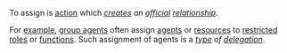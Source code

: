 To assign is [action](https://github.com/gcassel/Modular-Organization-Terminology/blob/master/terms/action.md) which *[creates](https://github.com/gcassel/Modular-Organization-Terminology/blob/master/terms/creation.md) an [official](https://github.com/gcassel/Modular-Organization-Terminology/blob/master/terms/official.md) [relationship](https://github.com/gcassel/Modular-Organization-Terminology/blob/master/terms/relationship.md)*.

For [example](https://github.com/gcassel/Modular-Organization-Terminology/blob/master/terms/example.md), [group agents](https://github.com/gcassel/Modular-Organization-Terminology/blob/master/compound-terms/group-agent.md) often assign [agents](https://github.com/gcassel/Modular-Organization-Terminology/blob/master/terms/agent.md) or [resources](https://github.com/gcassel/Modular-Organization-Terminology/blob/master/terms/resource.md) to [restricted](https://github.com/gcassel/Modular-Organization-Terminology/blob/master/terms/restriction.md) [roles](https://github.com/gcassel/Modular-Organization-Terminology/blob/master/terms/role.md) or [functions](https://github.com/gcassel/Modular-Organization-Terminology/blob/master/terms/function.md).  Such assignment of agents is a *[type](https://github.com/gcassel/Modular-Organization-Terminology/blob/master/terms/type.md) of [delegation](https://github.com/gcassel/Modular-Organization-Terminology/blob/master/terms/delegate.md)*.
